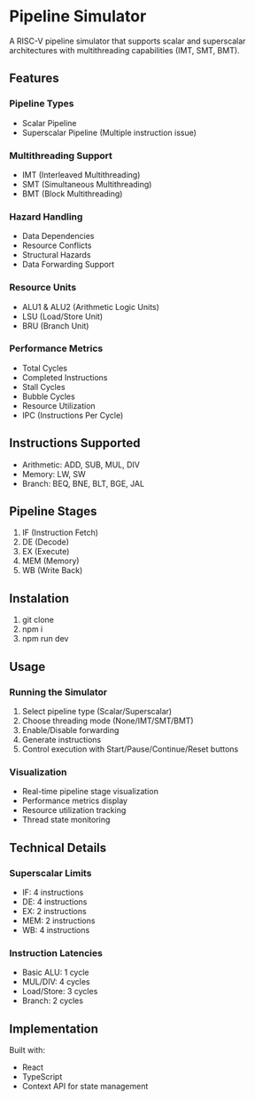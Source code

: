 # Pipeline Simulator

A RISC-V pipeline simulator that supports scalar and superscalar architectures with multithreading capabilities (IMT, SMT, BMT).

## Features

### Pipeline Types
- Scalar Pipeline
- Superscalar Pipeline (Multiple instruction issue)

### Multithreading Support
- IMT (Interleaved Multithreading)
- SMT (Simultaneous Multithreading)
- BMT (Block Multithreading)

### Hazard Handling
- Data Dependencies
- Resource Conflicts
- Structural Hazards
- Data Forwarding Support

### Resource Units
- ALU1 & ALU2 (Arithmetic Logic Units)
- LSU (Load/Store Unit)
- BRU (Branch Unit)

### Performance Metrics
- Total Cycles
- Completed Instructions
- Stall Cycles
- Bubble Cycles
- Resource Utilization
- IPC (Instructions Per Cycle)

## Instructions Supported
- Arithmetic: ADD, SUB, MUL, DIV
- Memory: LW, SW
- Branch: BEQ, BNE, BLT, BGE, JAL

## Pipeline Stages
1. IF (Instruction Fetch)
2. DE (Decode)
3. EX (Execute)
4. MEM (Memory)
5. WB (Write Back)

## Instalation
1. git clone 
2. npm i
3. npm run dev

## Usage

### Running the Simulator
1. Select pipeline type (Scalar/Superscalar)
2. Choose threading mode (None/IMT/SMT/BMT)
3. Enable/Disable forwarding
4. Generate instructions
5. Control execution with Start/Pause/Continue/Reset buttons

### Visualization
- Real-time pipeline stage visualization
- Performance metrics display
- Resource utilization tracking
- Thread state monitoring

## Technical Details

### Superscalar Limits
- IF: 4 instructions
- DE: 4 instructions
- EX: 2 instructions
- MEM: 2 instructions
- WB: 4 instructions

### Instruction Latencies
- Basic ALU: 1 cycle
- MUL/DIV: 4 cycles
- Load/Store: 3 cycles
- Branch: 2 cycles

## Implementation
Built with:
- React
- TypeScript
- Context API for state management
